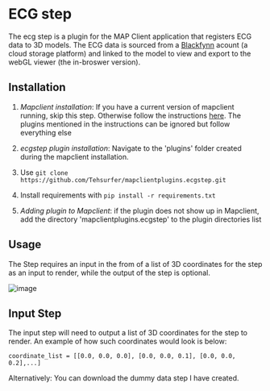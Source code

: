 ECG step
======
The ecg step is a plugin for the MAP Client application that registers ECG data to 3D models. The ECG data is sourced from a [Blackfynn](https://www.blackfynn.com "Blackfynn Homepage") acount (a cloud storage platform) and linked to the model to view and export to the webGL viewer (the in-broswer version).

Installation
------
1. *Mapclient installation*: If you have a current version of mapclient running, skip this step. Otherwise follow the instructions 
[here](https://docs.google.com/document/d/1GbZKzIK-kX86eAWQ0W9t-NmP8woLhHMNZCNhLRES_uE/edit?usp=sharing). The plugins mentioned in the instructions can be ignored but follow everything else

2. *ecgstep plugin installation*: Navigate to the 'plugins' folder created during the mapclient installation.
3. Use `git clone https://github.com/Tehsurfer/mapclientplugins.ecgstep.git`
4. Install requirements with  `pip install -r requirements.txt`
  
5. *Adding plugin to Mapclient*: if the plugin does not show up in Mapclient, add the directory 'mapclientplugins.ecgstep' to the plugin directories list 


Usage
------
The Step requires an input in the from of a list of 3D coordinates for the step as an input to render, while the output of the step is optional.

![image](https://user-images.githubusercontent.com/37255664/45839099-43191b00-bcc8-11e8-89f5-021043179cfb.png)


Input Step
------
The input step will need to output a list of 3D coordinates for the step to render. An example of how such coordinates would look is below: 

`coordinate_list = [[0.0, 0.0, 0.0], [0.0, 0.0, 0.1], [0.0, 0.0, 0.2],...]`

Alternatively: You can download the dummy data step I have created.








